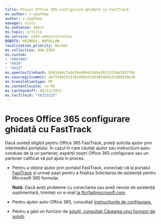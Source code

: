 ```yaml
---
title: Proces Office 365 configurare ghidată cu FastTrack
ms.author: v-jmathew
author: v-jmathew
manager: scotv
ms.audience: Admin
ms.topic: article
ms.service: o365-administration
ROBOTS: NOINDEX, NOFOLLOW
localization_priority: Normal
ms.collection: Adm_O365
ms.custom:
- "9003885"
- "6939"
- "9419"
ms.openlocfilehash: b5914e6c7ade38e90bdc56be5b72323abf05770c
ms.sourcegitcommit: ab75f66355116e995b3cb5505465b31989339e28
ms.translationtype: MT
ms.contentlocale: ro-RO
ms.lasthandoff: 08/13/2021
ms.locfileid: "58313225"
---
```

# <a name="guided-office-365-setup-process-with-fasttrack"></a>Proces Office 365 configurare ghidată cu FastTrack

Dacă sunteți eligibil pentru Office 365 FastTrack, puteți solicita ajutor prin intermediul portalului. În cazul în care căutați ajutor sau instrucțiuni auto-conduse de la un partener, experții noștri Office 365 configurare sau un partener calificat vă pot ajuta în proces.

- Pentru a obține ajutor prin portalul FastTrack, conectați-vă la portalul [FastTrack](https://go.microsoft.com/fwlink/?linkid=2125443) și urmați pașii pentru a finaliza Solicitarea de asistență pentru Microsoft 365 formular.

    **Notă:** Dacă aveți probleme cu conectarea sau aveți nevoie de asistență suplimentară, trimiteți un e-mail [la ftcrfa@microsoft.com](mailto:ftcrfa@microsoft.com).

- Pentru ajutor auto-Office 365, consultați [Instrucțiunile de configurare.](https://go.microsoft.com/fwlink/?linkid=2125827)
- Pentru a găsi un furnizor de [soluții, consultați Căutarea unui furnizor de soluții](https://go.microsoft.com/fwlink/?linkid=2125918).